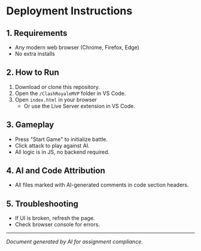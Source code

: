 # Deployment Instructions

## 1. Requirements
- Any modern web browser (Chrome, Firefox, Edge)
- No extra installs

## 2. How to Run
1. Download or clone this repository.
2. Open the `/ClashRoyaleMVP` folder in VS Code.
3. Open `index.html` in your browser  
   - Or use the Live Server extension in VS Code.

## 3. Gameplay
- Press "Start Game" to initialize battle.
- Click attack to play against AI.
- All logic is in JS, no backend required.

## 4. AI and Code Attribution
- All files marked with AI-generated comments in code section headers.

## 5. Troubleshooting
- If UI is broken, refresh the page.
- Check browser console for errors.

---

*Document generated by AI for assignment compliance.*
